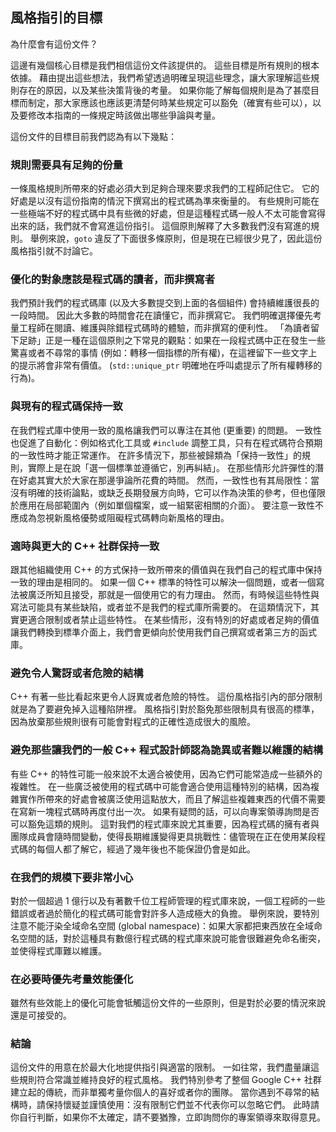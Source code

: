 ## 風格指引的目標

為什麼會有這份文件？

這邊有幾個核心目標是我們相信這份文件該提供的。 這些目標是所有規則的根本依據。 藉由提出這些想法，我們希望透過明確呈現這些理念，讓大家理解這些規則存在的原因，以及某些決策背後的考量。 如果你能了解每個規則是為了甚麼目標而制定，那大家應該也應該更清楚何時某些規定可以豁免（確實有些可以），以及要修改本指南的一條規定時該做出哪些爭論與考量。

這份文件的目標目前我們認為有以下幾點：

### 規則需要具有足夠的份量

一條風格規則所帶來的好處必須大到足夠合理來要求我們的工程師記住它。 它的好處是以沒有這份指南的情況下撰寫出的程式碼為準來衡量的。 有些規則可能在一些極端不好的程式碼中具有些微的好處，但是這種程式碼一般人不太可能會寫得出來的話，我們就不會寫進這份指引。 這個原則解釋了大多數我們沒有寫進的規則。 舉例來說，`goto` 違反了下面很多條原則，但是現在已經很少見了，因此這份風格指引就不討論它。

### 優化的對象應該是程式碼的讀者，而非撰寫者

我們預計我們的程式碼庫 (以及大多數提交到上面的各個組件) 會持續維護很長的一段時間。 因此大多數的時間會花在讀懂它，而非撰寫它。 我們明確選擇優先考量工程師在閱讀、維護與除錯程式碼時的體驗，而非撰寫的便利性。 「為讀者留下足跡」正是一種在這個原則之下常見的觀點：如果在一段程式碼中正在發生一些驚喜或者不尋常的事情 (例如：轉移一個指標的所有權)，在這裡留下一些文字上的提示將會非常有價值。 (`std::unique_ptr` 明確地在呼叫處提示了所有權轉移的行為)。

### 與現有的程式碼保持一致

在我們程式庫中使用一致的風格讓我們可以專注在其他 (更重要) 的問題。 一致性也促進了自動化：例如格式化工具或 `#include` 調整工具，只有在程式碼符合預期的一致性時才能正常運作。 在許多情況下，那些被歸類為「保持一致性」的規則，實際上是在說「選一個標準並遵循它，別再糾結」。 在那些情形允許彈性的潛在好處其實大於大家在那邊爭論所花費的時間。 然而，一致性也有其局限性：當沒有明確的技術論點，或缺乏長期發展方向時，它可以作為決策的參考，但也僅限於應用在局部範圍內（例如單個檔案，或一組緊密相關的介面）。 要注意一致性不應成為忽視新風格優勢或阻礙程式碼轉向新風格的理由。

### 適時與更大的 C++ 社群保持一致

跟其他組織使用 C++ 的方式保持一致所帶來的價值與在我們自己的程式庫中保持一致的理由是相同的。 如果一個 C++ 標準的特性可以解決一個問題，或者一個寫法被廣泛所知且接受，那就是一個使用它的有力理由。 然而，有時候這些特性與寫法可能具有某些缺陷，或者並不是我們的程式庫所需要的。 在這類情況下，其實更適合限制或者禁止這些特性。 在某些情形，沒有特別的好處或者足夠的價值讓我們轉換到標準介面上，我們會更傾向於使用我們自己撰寫或者第三方的函式庫。

### 避免令人驚訝或者危險的結構

C++ 有著一些比看起來更令人訝異或者危險的特性。 這份風格指引內的部分限制就是為了要避免掉入這種陷阱裡。 風格指引對於豁免那些限制具有很高的標準，因為放棄那些規則很有可能會對程式的正確性造成很大的風險。

### 避免那些讓我們的一般 C++ 程式設計師認為詭異或者難以維護的結構

有些 C++ 的特性可能一般來說不太適合被使用，因為它們可能常造成一些額外的複雜性。 在一些廣泛被使用的程式碼中可能會適合使用這種特別的結構，因為複雜實作所帶來的好處會被廣泛使用這點放大，而且了解這些複雜東西的代價不需要在寫新一塊程式碼時再度付出一次。 如果有疑問的話，可以向專案領導詢問是否可以豁免這類的規則。 這對我們的程式庫來說尤其重要，因為程式碼的擁有者與團隊成員會隨時間變動，使得長期維護變得更具挑戰性：儘管現在正在使用某段程式碼的每個人都了解它，經過了幾年後也不能保證仍會是如此。

### 在我們的規模下要非常小心

對於一個超過 1 億行以及有著數千位工程師管理的程式庫來說，一個工程師的一些錯誤或者過於簡化的程式碼可能會對許多人造成極大的負擔。 舉例來說，要特別注意不能汙染全域命名空間 (global namespace)：如果大家都把東西放在全域命名空間的話，對於這種具有數億行程式碼的程式庫來說可能會很難避免命名衝突，並使得程式庫難以維護。

### 在必要時優先考量效能優化

雖然有些效能上的優化可能會牴觸這份文件的一些原則，但是對於必要的情況來說還是可接受的。

### 結論

這份文件的用意在於最大化地提供指引與適當的限制。 一如往常，我們盡量讓這些規則符合常識並維持良好的程式風格。 我們特別參考了整個 Google C++ 社群建立起的傳統，而非單獨考量你個人的喜好或者你的團隊。 當你遇到不尋常的結構時，請保持懷疑並謹慎使用：沒有限制它們並不代表你可以忽略它們。 此時請你自行判斷，如果你不太確定，請不要猶豫，立即詢問你的專案領導來取得意見。
